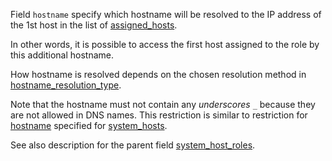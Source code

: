 
Field `hostname` specify which hostname will be resolved to
the IP address of the 1st host in the list of [assigned_hosts][1].

In other words, it is possible to access the first host assigned
to the role by this additional hostname.

How hostname is resolved depends on the chosen resolution
method in [hostname_resolution_type][2].

Note that the hostname must not contain any _underscores_ `_` because
they are not allowed in DNS names. This restriction is similar to
restriction for [hostname][4] specified for [system_hosts][5].

See also description for the parent field [system_host_roles][3].

[1]: docs/pillars/common/system_host_roles/_id/assigned_hosts/readme.md
[2]: docs/pillars/common/system_features/hostname_resolution_config/hostname_resolution_type/readme.md
[3]: docs/pillars/common/system_host_roles/readme.md
[4]: docs/pillars/common/system_hosts/_id/hostname/readme.md
[5]: docs/pillars/common/system_hosts/readme.md

